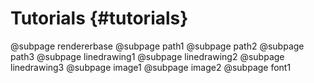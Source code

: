 Tutorials {#tutorials}
======================

@subpage rendererbase
@subpage path1
@subpage path2
@subpage path3
@subpage linedrawing1
@subpage linedrawing2
@subpage linedrawing3
@subpage image1
@subpage image2
@subpage font1
